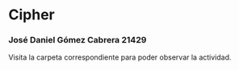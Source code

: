 # Cipher
### José Daniel Gómez Cabrera 21429
Visita la carpeta correspondiente para poder observar la actividad.
